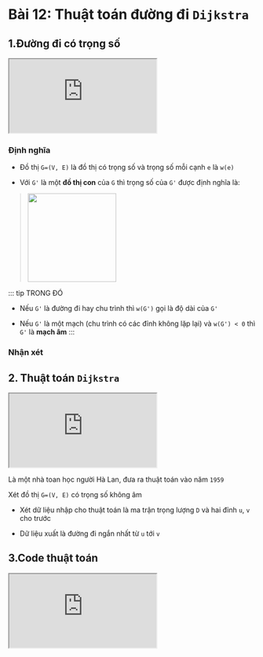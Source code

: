 # Bài 12: Thuật toán đường đi `Dijkstra`

## 1.Đường đi có trọng số

<div class="videoZen">
  <iframe src="https://drive.google.com/file/d/1uN0rsjIUDO91BAo7xm2RSvtA6-J_oOV7/preview"></iframe>
</div>

### Định nghĩa

- Đồ thị `G=(V, E)` là đồ thị có trọng số và trọng số mỗi cạnh `e` là `w(e)`

- Với `G'` là một **đồ thị con** của `G` thì trọng số của `G'` được định nghĩa là:

> <img src="https://render.githubusercontent.com/render/math?math=$w\left(G^{\prime}\right)=\sum_{e \in G^{\prime}} w(e)$" width="180">

::: tip TRONG ĐÓ

- Nếu `G'` là đường đi hay chu trình thì `w(G')` gọi là độ dài của `G'`

- Nếu `G'` là một mạch (chu trình có các đỉnh không lặp lại) và `w(G') < 0` thì `G'` là **mạch âm**
:::

### Nhận xét

## 2. Thuật toán `Dijkstra`

<div class="videoZen">
  <iframe src="https://drive.google.com/file/d/1IGGMyu8k1AnFEPCZKLfpAY1eJA6OTOAZ/preview"></iframe>
</div>

Là một nhà toan học người Hà Lan, đưa ra thuật toán vào năm `1959`

Xét đồ thị `G=(V, E)` có trọng số không âm

- Xét dữ liệu nhập cho thuật toán là ma trận trọng lượng `D` và hai đỉnh `u`, `v` cho trước

- Dữ liệu xuất là đường đi ngắn nhất từ `u` tới `v`

## 3.Code thuật toán

<div class="videoZen">
  <iframe src="https://drive.google.com/file/d/1hHVxpg-Gi2xG0l5g1FNEtLPyCAw0pRNS/preview"></iframe>
</div>


